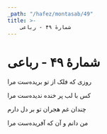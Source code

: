 ```yaml
---
_path: "/hafez/montasab/49"
title: >-
    شمارهٔ ۴۹ - رباعی
---
```

# شمارهٔ ۴۹ - رباعی

<div class="b" id="bn1"><div class="m1"><p>روزی که فلک از تو بریده‌ست مرا</p></div>
<div class="m2"><p>کس با لب پر خنده ندیده‌ست مرا</p></div></div>
<div class="b" id="bn2"><div class="m1"><p>چندان غم هجران تو بر دل دارم</p></div>
<div class="m2"><p>من دانم و آن که آفریده‌ست مرا</p></div></div>
